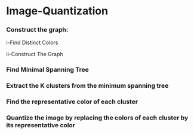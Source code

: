 # Image-Quantization

### Construct the graph:

i-Find Distinct Colors

ii-Construct The Graph

### Find Minimal Spanning Tree

### Extract the K clusters from the minimum spanning tree

### Find the representative color of each cluster

### Quantize the image by replacing the colors of each cluster by its representative color
